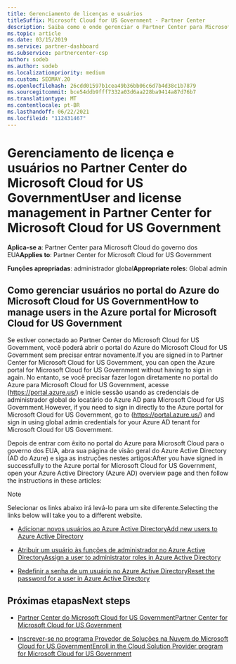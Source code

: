 ```yaml
---
title: Gerenciamento de licenças e usuários
titleSuffix: Microsoft Cloud for US Government - Partner Center
description: Saiba como e onde gerenciar o Partner Center para Microsoft Cloud para parceiros, clientes e licenças do governo dos EUA, bem como redefinições de senha.
ms.topic: article
ms.date: 03/15/2019
ms.service: partner-dashboard
ms.subservice: partnercenter-csp
author: sodeb
ms.author: sodeb
ms.localizationpriority: medium
ms.custom: SEOMAY.20
ms.openlocfilehash: 26cdd01597b1cea49b36bb06c6d7b4d38c1b7879
ms.sourcegitcommit: bce54ddb9fff7332a03d6aa228ba9414a87d76b7
ms.translationtype: MT
ms.contentlocale: pt-BR
ms.lasthandoff: 06/22/2021
ms.locfileid: "112431467"
---
```

# <a name="user-and-license-management-in-partner-center-for-microsoft-cloud-for-us-government"></a><span data-ttu-id="24cfd-103">Gerenciamento de licença e usuários no Partner Center do Microsoft Cloud for US Government</span><span class="sxs-lookup"><span data-stu-id="24cfd-103">User and license management in Partner Center for Microsoft Cloud for US Government</span></span>

<span data-ttu-id="24cfd-104">**Aplica-se a**: Partner Center para Microsoft Cloud do governo dos EUA</span><span class="sxs-lookup"><span data-stu-id="24cfd-104">**Applies to**: Partner Center for Microsoft Cloud for US Government</span></span>

<span data-ttu-id="24cfd-105">**Funções apropriadas**: administrador global</span><span class="sxs-lookup"><span data-stu-id="24cfd-105">**Appropriate roles**: Global admin</span></span>

## <a name="how-to-manage-users-in-the-azure-portal-for-microsoft-cloud-for-us-government"></a><span data-ttu-id="24cfd-106">Como gerenciar usuários no portal do Azure do Microsoft Cloud for US Government</span><span class="sxs-lookup"><span data-stu-id="24cfd-106">How to manage users in the Azure portal for Microsoft Cloud for US Government</span></span>

<span data-ttu-id="24cfd-107">Se estiver conectado ao Partner Center do Microsoft Cloud for US Government, você poderá abrir o portal do Azure do Microsoft Cloud for US Government sem precisar entrar novamente.</span><span class="sxs-lookup"><span data-stu-id="24cfd-107">If you are signed in to Partner Center for Microsoft Cloud for US Government, you can open the Azure portal for Microsoft Cloud for US Government without having to sign in again.</span></span> <span data-ttu-id="24cfd-108">No entanto, se você precisar fazer logon diretamente no portal do Azure para Microsoft Cloud for US Government, acesse (https://portal.azure.us/) e inicie sessão usando as credenciais de administrador global do locatário do Azure AD para Microsoft Cloud for US Government.</span><span class="sxs-lookup"><span data-stu-id="24cfd-108">However, if you need to sign in directly to the Azure portal for Microsoft Cloud for US Government, go to (https://portal.azure.us/) and sign in using global admin credentials for your Azure AD tenant for Microsoft Cloud for US Government.</span></span>

<span data-ttu-id="24cfd-109">Depois de entrar com êxito no portal do Azure para Microsoft Cloud para o governo dos EUA, abra sua página de visão geral do Azure Active Directory (AD do Azure) e siga as instruções nestes artigos:</span><span class="sxs-lookup"><span data-stu-id="24cfd-109">After you have signed in successfully to the Azure portal for Microsoft Cloud for US Government, open your Azure Active Directory (Azure AD) overview page and then follow the instructions in these articles:</span></span>

> [!NOTE]  
> <span data-ttu-id="24cfd-110">Selecionar os links abaixo irá levá-lo para um site diferente.</span><span class="sxs-lookup"><span data-stu-id="24cfd-110">Selecting the links below will take you to a different website.</span></span> 

- [<span data-ttu-id="24cfd-111">Adicionar novos usuários ao Azure Active Directory</span><span class="sxs-lookup"><span data-stu-id="24cfd-111">Add new users to Azure Active Directory</span></span>](/azure/active-directory/active-directory-users-create-azure-portal)

- [<span data-ttu-id="24cfd-112">Atribuir um usuário às funções de administrador no Azure Active Directory</span><span class="sxs-lookup"><span data-stu-id="24cfd-112">Assign a user to administrator roles in Azure Active Directory</span></span>](/azure/active-directory/active-directory-users-assign-role-azure-portal)

- [<span data-ttu-id="24cfd-113">Redefinir a senha de um usuário no Azure Active Directory</span><span class="sxs-lookup"><span data-stu-id="24cfd-113">Reset the password for a user in Azure Active Directory</span></span>](/azure/active-directory/active-directory-users-reset-password-azure-portal)

## <a name="next-steps"></a><span data-ttu-id="24cfd-114">Próximas etapas</span><span class="sxs-lookup"><span data-stu-id="24cfd-114">Next steps</span></span>

- [<span data-ttu-id="24cfd-115">Partner Center do Microsoft Cloud for US Government</span><span class="sxs-lookup"><span data-stu-id="24cfd-115">Partner Center for Microsoft Cloud for US Government</span></span>](partner-center-for-microsoft-us-govt-cloud.md)

- [<span data-ttu-id="24cfd-116">Inscrever-se no programa Provedor de Soluções na Nuvem do Microsoft Cloud for US Government</span><span class="sxs-lookup"><span data-stu-id="24cfd-116">Enroll in the Cloud Solution Provider program for Microsoft Cloud for US Government</span></span>](enroll-in-csp-for-microsoft-us-govt-cloud.md)